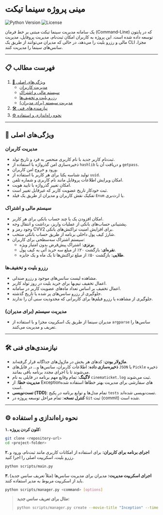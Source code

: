 # مینی پروژه سینما تیکت

![Python Version](https://img.shields.io/badge/python-3.9%2B-blue.svg)
![License](https://img.shields.io/badge/license-MIT-green.svg)

یک سامانه مدیریت سینما تیکت مبتنی بر خط فرمان (Command-Line) که در پایتون توسعه داده شده است. این پروژه به کاربران امکان ثبت‌نام، مدیریت پروفایل، مدیریت مالی و رزرو بلیت را می‌دهد، در حالی که مدیران می‌توانند از طریق یک CLI مجزا، سانس‌های سینما را مدیریت کنند.

---

## 📋 فهرست مطالب

1.  [🚀 ویژگی‌های اصلی](#-ویژگی‌های-اصلی)
    * [مدیریت کاربران](#مدیریت-کاربران)
    * [سیستم مالی و اشتراک](#سیستم-مالی-و-اشتراک)
    * [رزرو بلیت و تخفیف‌ها](#رزرو-بلیت-و-تخفیف‌ها)
    * [مدیریت سیستم (برای مدیران)](#مدیریت-سیستم-برای-مدیران)
2.  [🛠 نیازمندی‌های فنی](#-نیازمندی‌های-فنی)
3.  [⚙️ نحوه راه‌اندازی و استفاده](#️-نحوه-راه‌اندازی-و-استفاده)

---

## 🚀 ویژگی‌های اصلی

### مدیریت کاربران
- ثبت‌نام کاربر جدید با نام کاربری منحصر به فرد و تاریخ تولد.
- ذخیره‌سازی امن گذرواژه با استفاده از `hashlib` و دریافت آن با `getpass`.
- ورود و خروج امن کاربران.
- تولید شناسه یکتا برای هر کاربر با استفاده از `uuid`.
- امکان ویرایش اطلاعات پروفایل مانند نام کاربری و شماره تلفن.
- امکان تغییر گذرواژه با تایید هویت.
- ثبت خودکار تاریخ عضویت کاربر که غیرقابل تغییر است.
- تفکیک نقش کاربران و مدیران از طریق یک فیلد `Enum` یا ارث‌بری.

### سیستم مالی و اشتراک
- امکان افزودن یک یا چند حساب بانکی برای هر کاربر.
- پشتیبانی حساب‌های بانکی از عملیات واریز، برداشت و انتقال وجه.
- وجود رمز و CVV2 برای افزایش امنیت تراکنش‌های بانکی.
- شارژ کیف پول داخلی برنامه از طریق حساب بانکی منتخب.
- سیستم اشتراک سه‌سطحی برای کاربران:
    - **برنزی**: اشتراک پیش‌فرض بدون امتیاز ویژه.
    - **نقره‌ای**: بازگشت ۲۰٪ از مبلغ سه خرید آتی به کیف پول.
    - **طلایی**: بازگشت ۵۰٪ از مبلغ تراکنش‌ها تا یک ماه و یک جایزه.

### رزرو بلیت و تخفیف‌ها
- مشاهده لیست سانس‌های موجود و رزرو صندلی.
- اعمال تخفیف نیم‌بها برای خرید بلیت در روز تولد کاربر.
- اعمال تخفیف بر اساس تعداد ماه‌های عضویت کاربر در سامانه.
- جلوگیری از رزرو سانس‌های پر شده یا تاریخ گذشته.
- جلوگیری از مشاهده یا رزرو فیلم‌ها برای کاربرانی که محدودیت سنی آن را ندارند.

### مدیریت سیستم (برای مدیران)
- مدیران سینما از طریق یک اسکریپت مجزا و با استفاده از `argparse` سانس‌ها را تعریف و مدیریت می‌کنند.

---

## 🛠 نیازمندی‌های فنی
- **ماژولار بودن**: کدهای هر بخش در ماژول‌های جداگانه قرار گرفته‌اند.
- **ذخیره‌سازی داده**: اطلاعات کاربران، سانس‌ها و... در فایل‌های `JSON` یا `Pickle` ذخیره می‌شوند تا با اجرای مجدد برنامه باقی بمانند.
- **لاگینگ**: تمام وقایع مهم برنامه در فایلی به نام `cinematicket.log` ثبت می‌شوند.
- **مدیریت خطا**: از Exceptionهای سفارشی برای مدیریت بهتر خطاها استفاده شده است.
- **تست‌نویسی (TDD)**: تمام مدل‌ها و توابع برنامه در پکیج `tests` تست‌نویسی شده‌اند.
- **کنترل نسخه**: تمام مراحل توسعه پروژه در `Git` ثبت (commit) شده است.

---

## ⚙️ نحوه راه‌اندازی و استفاده

**۱. کلون کردن پروژه:**
```bash
git clone <repository-url>
cd <project-folder>
```

**۲. اجرای برنامه برای کاربران:**
برای استفاده از امکانات کاربری مانند ثبت‌نام، ورود و رزرو بلیت، اسکریپت اصلی را اجرا کنید.
```bash
python scripts/main.py
```

**۳. اجرای اسکریپت مدیریت:**
مدیران برای مدیریت سانس‌ها (مثلاً تعریف سانس جدید) باید از اسکریپت مربوط به مدیر استفاده کنند.
```bash
python scripts/manager.py <command> [options]
```
> **مثال برای تعریف سانس جدید:**
> ```bash
> python scripts/manager.py create --movie-title "Inception" --time "2025-08-15 22:00" --capacity 100 --age-rating 17 --price 20
> 
